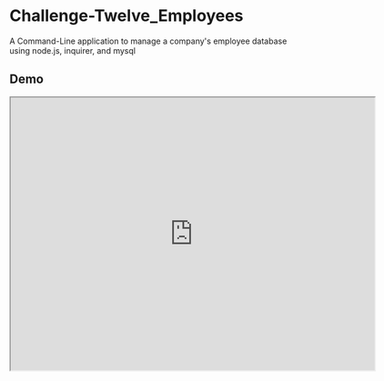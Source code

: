 # Challenge-Twelve_Employees
A Command-Line application to manage a company's employee database using node.js, inquirer, and mysql





## Demo 

<iframe src="https://drive.google.com/file/d/1apHNVoNNQf1C015H2SwVZxztDEOsloDZ/preview" width="640" height="480" allow="autoplay"></iframe>